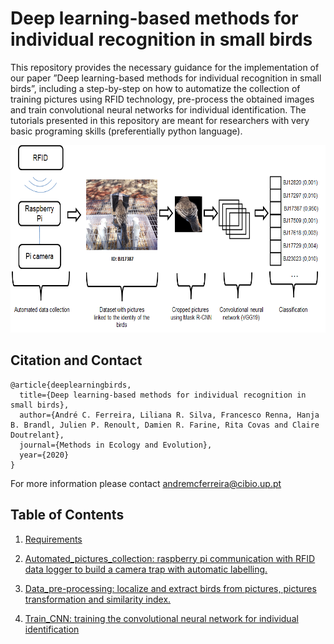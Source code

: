 # Deep learning-based methods for individual recognition in small birds

This repository provides the necessary guidance for the implementation of our paper ”Deep learning-based methods for individual recognition in small birds”, including a step-by-step on how to automatize the collection of training pictures using RFID technology, pre-process the obtained images and train convolutional neural networks for individual identification. The tutorials presented in this repository are meant for researchers with very basic programing skills (preferentially python language).

<p align="center">
<img src="https://github.com/AndreCFerreira/Bird_individualID/blob/master/Images/procedureV3.1.png" width="600" height="300" />
</p>



## Citation and Contact

```
@article{deeplearningbirds,
  title={Deep learning-based methods for individual recognition in small birds},
  author={André C. Ferreira, Liliana R. Silva, Francesco Renna, Hanja B. Brandl, Julien P. Renoult, Damien R. Farine, Rita Covas and Claire Doutrelant},
  journal={Methods in Ecology and Evolution},
  year={2020}
}
```

For more information please contact andremcferreira@cibio.up.pt

## Table of Contents
1)	  [Requirements]( https://github.com/AndreCFerreira/Weaver_individualID/tree/master/Requirements)

2)	 [Automated_pictures_collection: raspberry pi communication with RFID data logger to build a camera trap with automatic labelling.](https://github.com/AndreCFerreira/Weaver_individualID/tree/master/Automated_pictures_collection)


3)	[Data_pre-processing: localize and extract birds from pictures, pictures transformation and similarity index.](https://github.com/AndreCFerreira/Weaver_individualID/tree/master/Data_pre-processing)

4)	[Train_CNN: training the convolutional neural network for individual identification](https://github.com/AndreCFerreira/Weaver_individualID/tree/master/Train_CNN)

